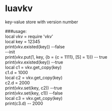 luavkv
======

key-value store with version number

###usage:  
    local vkv = require 'vkv'  
    local key = 12345  
    print(vkv.existed(key)) --false  
    --init  
    print(vkv.put(1, key, {b = {c = 1111}, [5] = 1})) -- true  
    print(vkv.existed(key)) --true  
    local c1 = vkv.get_copy(key)  
    c1.d = 1000  
    local c2 = vkv.get_copy(key)  
    c2.d = 2000  
    print(vkv.set(key, c2)) --true  
    print(vkv.set(key, c1)) --false  
    local c3 = vkv.get_copy(key)  
    print(c3.d)  -- 2000  



